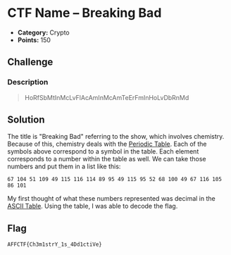 <!-- borrowed from https://github.com/m3ssap0/CTF-Writeups/blob/master/template.md -->
# CTF Name – Breaking Bad

* **Category:** Crypto
* **Points:** 150

## Challenge 

### Description

> HoRfSbMtInMcLvFlAcAmInMcAmTeErFmInHoLvDbRnMd 


## Solution

The title is "Breaking Bad" referring to the show, which involves chemistry. Because of this, chemistry deals with the [Periodic Table](https://sciencenotes.org/periodic-table-charges-118-elements/). Each of the symbols above correspond to a symbol in the table. Each element corresponds to a number within the table as well. We can take those numbers and put them in a list like this:

```
67 104 51 109 49 115 116 114 89 95 49 115 95 52 68 100 49 67 116 105 86 101
```

My first thought of what these numbers represented was decimal in the [ASCII Table](http://www.asciitable.com). Using the table, I was able to decode the flag.


## Flag

```
AFFCTF{Ch3m1strY_1s_4Dd1ctiVe}
```
